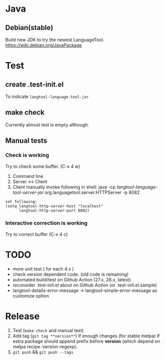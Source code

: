 # Java

## Debian(stable)

Build new JDK to try the newest LanguageTool.
https://wiki.debian.org/JavaPackage

# Test

## create .test-init.el
   To indicate `langtool-language-tool-jar`

## make check

Currently almost test is empty although.

## Manual tests

### Check is working

Try to check some buffer. (C-x 4 w)

  1. Command line
  2. Server <-> Client
  3. Client
    manually invoke following in shell:
    java -cp *langtool-language-tool-server-jar* org.languagetool.server.HTTPServer -p 8082
    
    set following:
    (setq langtool-http-server-host "localhost"
          langtool-http-server-port 8082)

### Interactive correction is working

Try to correct buffer (C-x 4 c)


# TODO

- more unit test ( for each 4.x )
- check version dependent code. (old code is remaining)
- automated build/test on Github Action (27.x, 28.x, latest)
- reconsider .test-init.el about on Github Action (or .test-init.el.sample)
- langtool-details-error-message -> langtool-simple-error-message as customize option

# Release

1. Test (`make check` and manual test)
2. Add tag (`git tag **version**`) if enough changes (for stable melpa)
   If extra package should append prefix before **version** (which depend on melpa recipe :version-regexp).
3. `git push` && `git push --tags`
